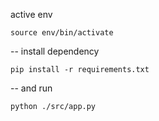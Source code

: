 active env
```
source env/bin/activate
```
--
install dependency

```
pip install -r requirements.txt
```
--
and run
```
python ./src/app.py
```